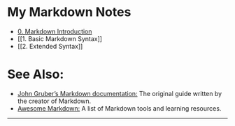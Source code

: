 # My Markdown Notes

- [0. Markdown Introduction](https://github.com/olem-diga/Markdown/blob/0e0643435829505aacb81c990fd092962b4ed6eb/0.%20Markdown%20Introduction/0.%20Markdown%20Introduction.md)
- [[1. Basic Markdown Syntax]]
- [[2. Extended Syntax]]
# See Also:

- [John Gruber’s Markdown documentation:](https://daringfireball.net/projects/markdown/) The original guide written by the creator of Markdown.
- [Awesome Markdown:](https://github.com/mundimark/awesome-markdown) A list of Markdown tools and learning resources.

---
